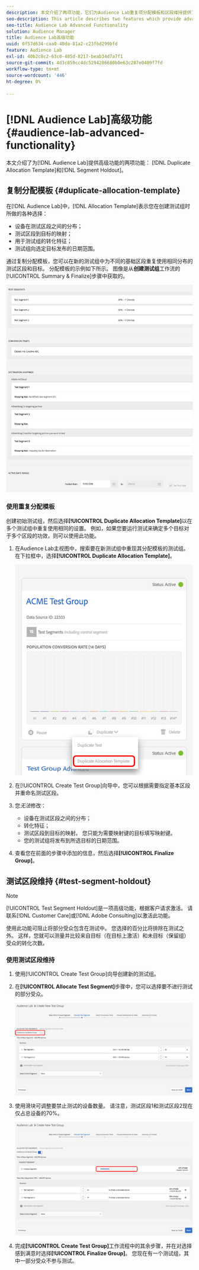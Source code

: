 ```yaml
---
description: 本文介绍了两项功能，它们为Audience Lab重复项分配模板和区段维持提供了高级功能。
seo-description: This article describes two features which provide advanced functionality for Audience Lab  Duplicate Allocation Template and Segment Holdout.
seo-title: Audience Lab Advanced Functionality
solution: Audience Manager
title: Audience Lab高级功能
uuid: 0f57d634-caa0-40da-81a2-c23fbd299bfd
feature: Audience Lab
exl-id: 40b2c8c2-63c0-485d-8217-beab34d7a7f1
source-git-commit: 4d3c859cc4dc5294286680b0e63c287e0409f7fd
workflow-type: tm+mt
source-wordcount: '446'
ht-degree: 0%

---
```


# [!DNL Audience Lab]高级功能 {#audience-lab-advanced-functionality}

本文介绍了为[!DNL Audience Lab]提供高级功能的两项功能： [!DNL Duplicate Allocation Template]和[!DNL Segment Holdout]。

## 复制分配模板 {#duplicate-allocation-template}

<!-- 
<p>The <b>Allocation Template</b> represents how you split a test group into test segments and the way the test segments are mapped to destinations. </p>
 -->

在[!DNL Audience Lab]中，[!DNL Allocation Template]表示您在创建测试组时所做的各种选择：

* 设备在测试区段之间的分布；
* 测试区段到目标的映射；
* 用于测试组的转化特征；
* 测试组向选定目标发布的日期范围。

通过复制分配模板，您可以在新的测试组中为不同的基础区段重复使用相同分布的测试区段和目标。 分配模板的示例如下所示。 图像是从&#x200B;**创建测试组**&#x200B;工作流的[!UICONTROL Summary & Finalize]步骤中获取的。

![](assets/allocation_template_3.png)

<!--
With the option to duplicate allocation templates, you can increase your productivity when running multivariate tests as part of multivariate campaigns.
-->

### 使用重复分配模板

创建初始测试组，然后选择&#x200B;**[!UICONTROL Duplicate Allocation Template]**&#x200B;以在多个测试组中重复使用相同的设置。 例如，如果您要运行测试来确定多个目标对于多个区段的功效，则可以使用此功能。

1. 在Audience Lab主视图中，搜索要在新测试组中重现其分配模板的测试组。 在下拉框中，选择&#x200B;**[!UICONTROL Duplicate Allocation Template]**。

   ![](assets/duplicate-allocation-template.png)

2. 在[!UICONTROL Create Test Group]向导中，您可以根据需要指定基本区段并重命名测试区段。
3. 您&#x200B;*无法*&#x200B;修改：

   * 设备在测试区段之间的分布；
   * 转化特征；
   * 测试区段到目标的映射。 您只能为需要映射键的目标填写映射键。
   * 您的测试组将发布到所选目标的日期范围。

4. 查看您在前面的步骤中添加的信息，然后选择&#x200B;**[!UICONTROL Finalize Group]**。

## 测试区段维持 {#test-segment-holdout}

>[!NOTE]
>
>[!UICONTROL Test Segment Holdout]是一项高级功能，根据客户请求激活。 请联系[!DNL Customer Care]或[!DNL Adobe Consulting]以激活此功能。

使用此功能可阻止将部分受众包含在测试中。 您选择的百分比将排除在测试之外。 这样，您就可以测量并比较来自目标（在目标上激活）和未目标（保留组）受众的转化次数。

<!--
<p>Note that this option is different to the control segment because it subtracts the percentage ................. You can withhold an audience group and still use a control segment. </p>
-->

### 使用测试区段维持

1. 使用[!UICONTROL Create Test Group]向导创建新的测试组。
1. 在&#x200B;**[!UICONTROL Allocate Test Segment]**&#x200B;步骤中，您可以选择要不进行测试的部分受众。

   ![列表项](assets/test-segment-holdout.png)

1. 使用滑块可调整要禁止测试的设备数量。 请注意，测试区段1和测试区段2现在仅占总设备的70%。

   ![](assets/test-segment-holdout-selected.png)

1. 完成&#x200B;**[!UICONTROL Create Test Group]**&#x200B;工作流程中的其余步骤，并在对选择感到满意时选择&#x200B;**[!UICONTROL Finalize Group]**。 您现在有一个测试组，其中一部分受众不参与测试。
